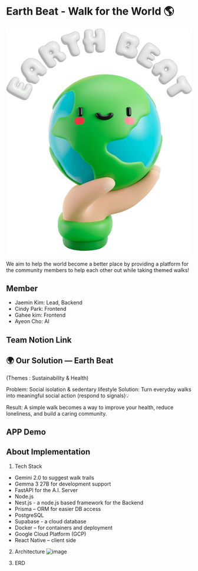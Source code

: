 # Earth Beat - Walk for the World 🌎

![Logo](./assets/images/earth-beat-logo.png)

We aim to help the world become a better place by providing a platform for the community members to help each other out while taking themed walks!

## Member
- Jaemin Kim: Lead, Backend
- Cindy Park: Frontend
- Gahee kim: Frontend
- Ayeon Cho: AI

## Team Notion Link


## 🌍 Our Solution — Earth Beat
(Themes : Sustainability & Health)

Problem: Social isolation & sedentary lifestyle
Solution: Turn everyday walks into meaningful social action (respond to signals)💡

Result: A simple walk becomes a way to improve your health, reduce loneliness, and build a caring community.



## APP Demo

## About Implementation
1. Tech Stack
- Gemini 2.0 to suggest walk trails
- Gemma 3 27B for development support
- FastAPI for the A.I. Server
- Node.js
- Nest.js - a node.js based framework for the Backend
- Prisma – ORM for easier DB access
- PostgreSQL 
- Supabase - a cloud database 
- Docker – for containers and deployment
- Google Cloud Platform (GCP) 
- React Native – client side

2. Architecture
![image](https://github.com/user-attachments/assets/81b57089-c2e6-4f0e-8f69-4638f8187164)

3. ERD
